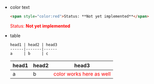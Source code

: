 - color text
    ```html
    <span style="color:red">Status: **Not yet implemented**</span>
    ```
    <span style="color:red">Status: **Not yet implemented**</span>

- table
    ```
    head1 | head2 | head3
    ------|-------|------
    a     | b     | c
    ```
    head1 | head2 | head3
    ------|-------|------
    a     | b     | <span style="color:red">color works here as well</span>

